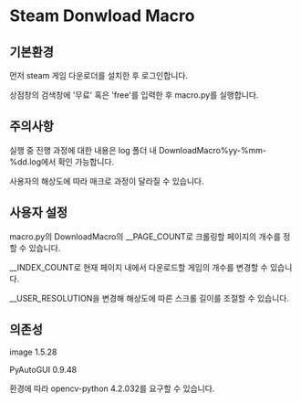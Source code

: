 # Steam Donwload Macro


## 기본환경


먼저 steam 게임 다운로더를 설치한 후 로그인합니다.

상점창의 검색창에 '무료' 혹은 'free'를 입력한 후 macro.py를 실행합니다.


## 주의사항


실행 중 진행 과정에 대한 내용은 log 폴더 내 DownloadMacro%yy-%mm-%dd.log에서 확인 가능합니다.

사용자의 해상도에 따라 매크로 과정이 달라질 수 있습니다.


## 사용자 설정


macro.py의 DownloadMacro의 \_\_PAGE_COUNT로 크롤링할 페이지의 개수를 정할 수 있습니다.

\_\_INDEX_COUNT로 현재 페이지 내에서 다운로드할 게임의 개수를 변경할 수 있습니다.

\_\_USER_RESOLUTION을 변경해 해상도에 따른 스크롤 길이를 조절할 수 있습니다.


## 의존성

image 1.5.28

PyAutoGUI 0.9.48


환경에 따라 opencv-python 4.2.032를 요구할 수 있습니다.
